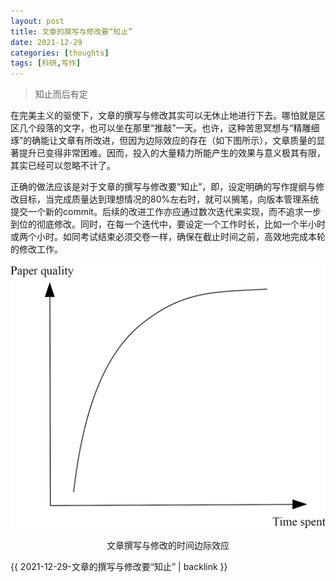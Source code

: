 ```yaml
---
layout: post
title: 文章的撰写与修改要“知止”
date: 2021-12-29
categories: [thoughts]
tags: [科研,写作]
---
```


> 知止而后有定

在完美主义的驱使下，文章的撰写与修改其实可以无休止地进行下去。哪怕就是区区几个段落的文字，也可以坐在那里“推敲”一天。也许，这种苦思冥想与“精雕细琢”的确能让文章有所改进，但因为边际效应的存在（如下图所示），文章质量的显著提升已变得非常困难。因而，投入的大量精力所能产生的效果与意义极其有限，其实已经可以忽略不计了。

正确的做法应该是对于文章的撰写与修改要“知止”，即，设定明确的写作提纲与修改目标，当完成质量达到理想情况的80%左右时，就可以搁笔，向版本管理系统提交一个新的commit。后续的改进工作亦应通过数次迭代来实现，而不追求一步到位的彻底修改。同时，在每一个迭代中，要设定一个工作时长，比如一个半小时或两个小时。如同考试结束必须交卷一样，确保在截止时间之前，高效地完成本轮的修改工作。

<p align="center"><img src="/figures/p86814150.jpg" alt="文章撰写与修改的时间边际效应" /></p>
<p align="center">文章撰写与修改的时间边际效应</p>

{{ 2021-12-29-文章的撰写与修改要“知止” | backlink }}
